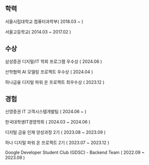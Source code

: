 ## 학력

서울시립대학교 컴퓨터과학부( 2018.03 ~ )

서울고등학교( 2014.03 ~ 2017.02 )

## 수상

삼성증권 디지털/IT 학회 프로그램 우수상 ( 2024.06 )

산학협력 AI 모델링 프로젝트 우수상 ( 2024.04 )

하나금융 디지털 파워 온 프로젝트 최우수상 ( 2023.12 )


## 경험

신영증권 IT 고객시스템개발팀 ( 2024.06 ~ )

한국대학생IT경영학회 ( 2024.03 ~ 2024.06 )

디지털 금융 인재 양성과정 2기 ( 2023.08 ~ 2023.09 )

하나 디지털 파워 온 프로젝트 2기 ( 2023.07 ~ 2023.12 )

Google Developer Student Club (GDSC) - Backend Team (  2022.09 ~ 2023.09  )
